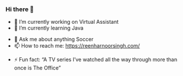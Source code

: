 ### Hi there 👋

<!--
**reenharnoorsingh/reenharnoorsingh** is a ✨ _special_ ✨ repository because its `README.md` (this file) appears on your GitHub profile.-->


- 🔭 I’m currently working on Virtual Assistant
- 🌱 I’m currently learning Java
 <!--👯 I’m looking to collaborate on ...
🤔 I’m looking for help with ...-->
- 💬 Ask me about anything Soccer
- 📫 How to reach me: https://reenharnoorsingh.com/
<!-- - 😄 Pronouns: ... -->
- ⚡ Fun fact: “A TV series I’ve watched all the way through more than once is The Office”
